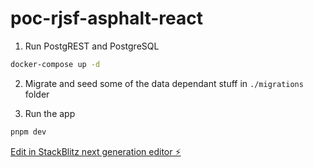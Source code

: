 # poc-rjsf-asphalt-react

1. Run PostgREST and PostgreSQL

```sh
docker-compose up -d
```

2. Migrate and seed some of the data dependant stuff in `./migrations` folder

3. Run the app

```sh
pnpm dev
```



[Edit in StackBlitz next generation editor ⚡️](https://stackblitz.com/~/github.com/giovanism/poc-rjsf-asphalt-react)
